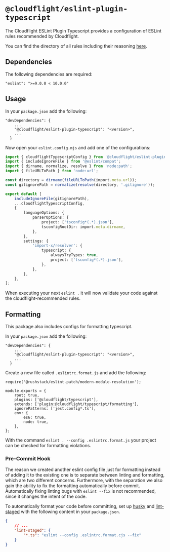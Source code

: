 # `@cloudflight/eslint-plugin-typescript`

The Cloudflight ESLint Plugin Typescript provides a configuration of ESLint rules recommended by Cloudflight.

You can find the directory of all rules including their reasoning [here](src/configs).

## Dependencies

The following dependencies are required:

```
"eslint": ">=9.0.0 < 10.0.0"
```

## Usage

In your `package.json` add the following:

```
"devDependencies": {
    ...
    "@cloudflight/eslint-plugin-typescript": "<version>",
    ...
  }
```

Now open your `eslint.config.mjs` and add one of the configurations:

```ts
import { cloudflightTypescriptConfig } from '@cloudflight/eslint-plugin-typescript';
import { includeIgnoreFile } from '@eslint/compat';
import { dirname, normalize, resolve } from 'node:path';
import { fileURLToPath } from 'node:url';

const directory = dirname(fileURLToPath(import.meta.url));
const gitignorePath = normalize(resolve(directory, '.gitignore'));

export default [
    includeIgnoreFile(gitignorePath),
    ...cloudflightTypescriptConfig,
    {
        languageOptions: {
            parserOptions: {
                project: ['tsconfig*(.*).json'],
                tsconfigRootDir: import.meta.dirname,
            },
        },
        settings: {
            'import-x/resolver': {
                typescript: {
                    alwaysTryTypes: true,
                    project: ['tsconfig*(.*).json'],
                },
            },
        },
    },
];
```

When executing your next `eslint .` it will now validate your code against the cloudflight-recommended rules.

## Formatting

This package also includes configs for formatting typescript.

In your `package.json` add the following:

```
"devDependencies": {
    ...
    "@cloudflight/eslint-plugin-typescript": "<version>",
    ...
  }
```

Create a new file called `.eslintrc.format.js` and add the following:

```
require('@rushstack/eslint-patch/modern-module-resolution');

module.exports = {
    root: true,
    plugins: ['@cloudflight/typescript'],
    extends: ['plugin:@cloudflight/typescript/formatting'],
    ignorePatterns: ['jest.config*.ts'],
    env: {
        es6: true,
        node: true,
    },
};
```

With the command `eslint . --config .eslintrc.format.js` your project can be checked for formatting violations.

### Pre-Commit Hook

The reason we created another eslint config file just for formatting instead of adding it to the existing one is to separate between linting and formatting, which are two different concerns. Furthermore, with the separation we also gain the ability to fix the formatting automatically before commit. Automatically fixing linting bugs with `eslint --fix` is not recommended, since it changes the intent of the code.

To automatically format your code before committing, set up [husky](https://typicode.github.io/husky/) and [lint-staged](https://github.com/okonet/lint-staged) with the following content in your `package.json`.

```json
{
    // ...
    "lint-staged": {
        "*.ts": "eslint --config .eslintrc.format.cjs --fix"
    }
}
```
